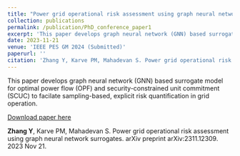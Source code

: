 ```yaml
---
title: "Power grid operational risk assessment using graph neural network surrogates"
collection: publications
permalink: /publication/PhD_conference_paper1
excerpt: 'This paper develops graph neural network (GNN) based surrogate model for optimal power flow (OPF) and security-constrained unit commitment (SCUC) to facilate sampling-based, explicit risk quantification in grid operation.'
date: 2023-11-21
venue: 'IEEE PES GM 2024 (Submitted)'
paperurl: ''
citation: 'Zhang Y, Karve PM, Mahadevan S. Power grid operational risk assessment using graph neural network surrogates. arXiv preprint arXiv:2311.12309. 2023 Nov 21.'
---
```

This paper develops graph neural network (GNN) based surrogate model for optimal power flow (OPF) and security-constrained unit commitment (SCUC) to facilate sampling-based, explicit risk quantification in grid operation. 

[Download paper here](https://arxiv.org/pdf/2311.12309.pdf)

**Zhang Y**, Karve PM, Mahadevan S. Power grid operational risk assessment using graph neural network surrogates. arXiv preprint arXiv:2311.12309. 2023 Nov 21.